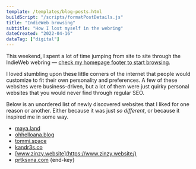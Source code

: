 ```yaml
---
template: /templates/blog-posts.html
buildScript: "/scripts/formatPostDetails.js"
title: "IndieWeb browsing"
subtitle: "How I lost myself in the webring"
dateCreated: "2022-04-16"
dataTag: ["digital"]
---
```


This weekend, I spent a lot of time jumping from site to site through the IndieWeb webring — [check my homepage footer to start browsing](/#webring).

I loved stumbling upon these little corners of the internet that people would customize to fit their own personality and preferences. A few of these websites were business-driven, but a lot of them were just quirky personal websites that you would never find through regular SEO.

Below is an unordered list of newly discovered websites that I liked for one reason or another. Either because it was just _so different_, or because it inspired me in some way.

- [maya.land](https://maya.land/)
- [ohhelloana.blog](https://ohhelloana.blog/)
- [tommi.space](https://tommi.space/)
- [kandr3s.co](https://kandr3s.co/)
- [www.zinzy.website](https://www.zinzy.website/)
- [prtksxna.com](https://prtksxna.com/) {end-key}
